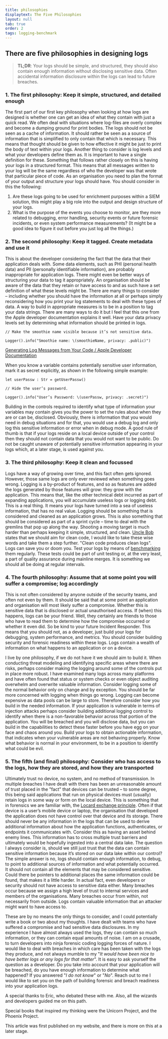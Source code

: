 ```yaml
---
title: philosophies
displaytext: The Five Philosophies
layout: null
tab: true
order: 2
tags: logging-benchmark
---
```


## There are five philosophies in designing logs

> **TL;DR**: Your logs should be simple, and structured, they should also contain enough information without disclosing
> sensitive data. Often accidental information disclosure within the logs can lead to future breaches.

### 1. The first philosophy: Keep it simple, structured, and detailed enough

The first part of our first key philosophy when looking at how logs are designed is whether one can get an idea of what
they contain with just a quick read. We often deal with situations where log-files are overly complex and become a
dumping ground for print bodies. The logs should not be seen as a cache of information. It should rather be seen as a
source of information that is simplified to only contain that which is necessary. This means that thought should be
given to how effective it might be just to print the body of text within your logs. Another thing to consider is log
levels and what your developers define them as. It is important to have a single definition for these. Something that
follows rather closely on this is having your logs in a structured format. This means that all messages written to your
log will be the same regardless of who the developer was that wrote that particular piece of code. As an organisation
you need to plan the format of your output and structure your logs should have. You should consider in this the
following:

1. Are these logs going to be used for enrichment purposes within a SIEM solution, this might play a big role into the
   output and design structure of your logs.
1. What is the purpose of the events you choose to monitor, are they more related to debugging, error handling, security
   events or future forensic incidents, or even system performance measurements? (It might be a good idea to figure it
   out before you just log all the things.)

### 2. The second philosophy: Keep it tagged. Create metadata and use it

This is about the developer considering the fact that the data that their application deals with. Some data elements,
such as PHI (personal health data) and PII (personally identifiable information), are probably inappropriate for
application logs. There might even be better ways of structuring your data to tag it appropriately. An organisation
should be aware of the data that they retain or have access to and as such have a set definition of what these levels
might be. There are many things to consider – including whether you should have the information at all or perhaps simply
reconsidering how you print your log statements to deal with these types of data. A way to build in appropriate measures
is to be in a position to tag your data strings. There are many ways to do it but I feel that this one from the Apple
developer documentation explains it well. Have your data privacy levels set by determining what information should be
printed in logs.

```
// Make the smoothie name visible because it’s not sensitive data.

Logger().info("Smoothie name: \(smoothieName, privacy: .public)")
```

[Generating Log Messages from Your Code / Apple Developer Documentation](https://developer.apple.com/documentation/os/logging/generating_log_messages_from_your_code)

When you know a variable contains potentially sensitive user information, mark it as secret explicitly, as shown in the
following simple example:

```
let userPassw : Str = getUserPassw()

// Hide the user’s password.

Logger().info("User’s Password: \(userPassw, privacy: .secret)")
```

Building in the controls required to identify what type of information your variables may contain gives you the power to
set the rules about when they are or can be, disclosed. Obviously, there is information that you would need in debug
situations and for that, you would use a debug log and only log this sensitive information or error when in debug mode.
A good rule of thumb is that if your logs reside on a local device outside of your control then they should not contain
data that you would not want to be public. Do not be caught unaware of potentially sensitive information appearing in
your logs which, at a later stage, is used against you.

### 3. The third philosophy: Keep it clean and focussed

Logs have a way of growing over time, and this fact often gets ignored. However, those same logs are only ever reviewed
when something goes wrong. Logging is a by-product of features, and so as features are added the logs generated by those
features will grow: they grow with the application. This means that, like the other technical debt incurred as part of
expanding applications, you will accumulate useless logs or logging debt. This is a real thing. It means your logs have
turned into a sea of useless information, that has no real value. Logging should be something that is considered and
cleaned as an application grows. This is also something that should be considered as part of a sprint cycle – time to
deal with the gremlins that pop up along the way. Shooting a moving target is much harder than perhaps keeping it
simple, structured, and clean. [Uncle Bob](https://www.youtube.com/watch?v=8SMOB6k3hkM) states that we should aim for
clean code, I would like to take these wise words and take them a step further. "Clean code produces clean logs". Logs
can save you or doom you. Test your logs by means
of [benchmarking](https://owasp.org/www-project-secure-logging-benchmark/) them regularly. These tests could be part of
unit testing or, at the very least, a part of quality assurance during mainline merges. It is something we should all be
doing at regular intervals.

### 4. The fourth philosophy: Assume that at some point you will suffer a compromise; log accordingly

This is not often considered by anyone outside of the security teams, and often not even by them. It should be said that
at some point an application and organisation will most likely suffer a compromise. Whether this is sensitive data that
is disclosed or actual unauthorised access. If (when) this happens, logs can be your friend. Well, they certainly are
friends to those who have to read them to determine how the compromise occurred or whether it even did. So be kind to
your future Incident Responder. This means that you should not, as a developer, just build your logs for debugging,
system performance, and metrics. You should consider building security and forensic readiness within these logs. Logs
contain a wealth of information on what happens to an application or on a device.

I live by one philosophy, if we do not have it we should aim to build it. When conducting threat modeling and
identifying specific areas where there are risks, perhaps consider making the logging around some of the controls put in
place more robust. I have examined many logs across many platforms and have often found that status or system checks or
even object auditing overwhelm and overwrite valuable information. Consider logging some of the normal behavior only on
change and by exception. You should be far more concerned with logging when things go wrong. Logging can become
expensive as data pools can be large to store. Therefore consider how you build in the needed information. If your
application is vulnerable in terms of injection attacks perhaps consider building additional logging control to identify
when there is a non-favorable behavior across that portion of the application. You will be breached and you will
disclose data, but you can build in the capabilities to detect these faster before you have egg on your face and chaos
around you. Build your logs to obtain actionable information, that indicates when your vulnerable areas are not behaving
properly. Know what behavior is normal in your environment, to be in a position to identify what could be evil.

### 5. The fifth (and final) philosophy: Consider who has access to the logs, how they are stored, and how they are transported

Ultimately trust no device, no system, and no method of transmission. In multiple breaches I have dealt with there has
been an unreasonable amount of trust placed in the "fact" that devices can be trusted – to some degree, this being said
applications that run on physical devices must (usually) retain logs in some way or form on the local device. This is
something that in forensics we are familiar with,
the [Locard exchange principle](https://en.wikipedia.org/wiki/Locard%27s_exchange_principle). Often if that device is a
user’s mobile device or laptop, the organisation that developed the application does not have control over that device
and its storage. There should never be any information in the logs that can be used to derive additional information
about how the application functions, authenticates, or endpoints it communicates with. Consider this as having an asset
behind enemy lines. This information has to cross multiple trust barriers and ultimately would be hopefully ingested
into a central data lake. The question I always consider is, should we still just trust that the data can contain
sensitive information because it’s stored on our data lake within our control? The simple answer is no, logs should
contain enough information, to debug, to point to additional sources of information and what potentially occurred. It
should not contain all the elements that may be considered sensitive. Could there be pointers to additional places the
same information could be found, that makes it a little harder. In actual fact, even developers or security should not
have access to sensitive data either. Many breaches occur because we assign a high level of trust to internal services
and members of the organisations. Many breaches occur from within, not necessarily from outside. Logs contain valuable
information that an attacker might want to have access to.

These are by no means the only things to consider, and I could potentially write a book or two about my thoughts. I have
dealt with teams who have suffered a compromise and had sensitive data disclosures. In my experience I have almost
always used the logs, they can contain so much information, or they can contain equal amounts of noise. I am on a
crusade, to turn developers into ninja forensic coding logging forces of nature. I would like to deal with breaches in
which care has been taken with the logs they produce, and not always mumble to my "*It would have been nice to have
better logs or any logs for that matter*". It is easy to ask yourself the question as a developer. Do you take into
account that your application will be breached, do you have enough information to determine what happened? If you
answered "*I do not know*" or "*No*". Reach out to me I would like to set you on the path of building forensic and breach
readiness into your application logs.

A special thanks to Eric, who debated these with me. Also, all the wizards and developers guided me on this path.

Special books that inspired my thinking were the Unicorn Project, and the Phoenix Project.

This article was first published on my website, and there is more on this at a later stage.
